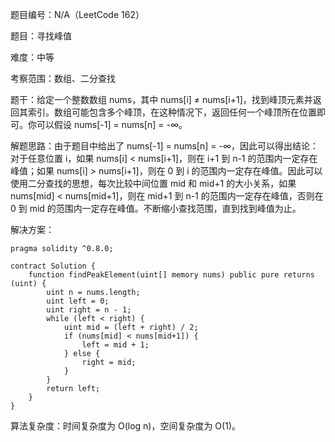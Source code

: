题目编号：N/A（LeetCode 162）

题目：寻找峰值

难度：中等

考察范围：数组、二分查找

题干：给定一个整数数组 nums，其中 nums[i] ≠ nums[i+1]，找到峰顶元素并返回其索引。数组可能包含多个峰顶，在这种情况下，返回任何一个峰顶所在位置即可。你可以假设 nums[-1] = nums[n] = -∞。

解题思路：由于题目中给出了 nums[-1] = nums[n] = -∞，因此可以得出结论：对于任意位置 i，如果 nums[i] < nums[i+1]，则在 i+1 到 n-1 的范围内一定存在峰值；如果 nums[i] > nums[i+1]，则在 0 到 i 的范围内一定存在峰值。因此可以使用二分查找的思想，每次比较中间位置 mid 和 mid+1 的大小关系，如果 nums[mid] < nums[mid+1]，则在 mid+1 到 n-1 的范围内一定存在峰值，否则在 0 到 mid 的范围内一定存在峰值。不断缩小查找范围，直到找到峰值为止。

解决方案：

```solidity
pragma solidity ^0.8.0;

contract Solution {
    function findPeakElement(uint[] memory nums) public pure returns (uint) {
        uint n = nums.length;
        uint left = 0;
        uint right = n - 1;
        while (left < right) {
            uint mid = (left + right) / 2;
            if (nums[mid] < nums[mid+1]) {
                left = mid + 1;
            } else {
                right = mid;
            }
        }
        return left;
    }
}
```

算法复杂度：时间复杂度为 O(log n)，空间复杂度为 O(1)。